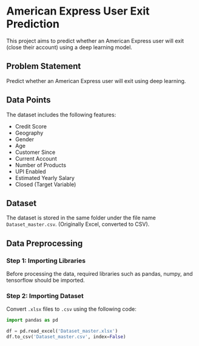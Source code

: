 # American Express User Exit Prediction

This project aims to predict whether an American Express user will exit (close their account) using a deep learning model.

## Problem Statement

Predict whether an American Express user will exit using deep learning.

## Data Points

The dataset includes the following features:

-   Credit Score
-   Geography
-   Gender
-   Age
-   Customer Since
-   Current Account
-   Number of Products
-   UPI Enabled
-   Estimated Yearly Salary
-   Closed (Target Variable)

## Dataset

The dataset is stored in the same folder under the file name `Dataset_master.csv`. (Originally Excel, converted to CSV).

## Data Preprocessing

### Step 1: Importing Libraries

Before processing the data, required libraries such as pandas, numpy, and tensorflow should be imported.

### Step 2: Importing Dataset

Convert `.xlsx` files to `.csv` using the following code:

```python
import pandas as pd

df = pd.read_excel('Dataset_master.xlsx')
df.to_csv('Dataset_master.csv', index=False)
